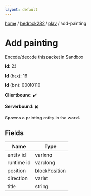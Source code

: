 ```yaml
---
layout: default
---
```


[home](/)  /  [bedrock282](/protocol/bedrock282)  /  [play](/protocol/bedrock282/play)  /  add-painting

# Add painting

Encode/decode this packet in [Sandbox](../../../sandbox/bedrock282#Play.AddPainting)

**Id**: 22

**Id** (hex): 16

**Id** (bin): 00010110

**Clientbound**: ✔️

**Serverbound**: ✖️

Spawns a painting entity in the world.

## Fields

Name | Type
---|---
entity id | varlong
runtime id | varulong
position | [blockPosition](/protocol/bedrock282/types/block-position)
direction | varint
title | string
